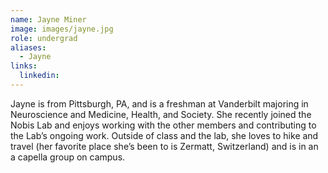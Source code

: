 ```yaml
---
name: Jayne Miner
image: images/jayne.jpg
role: undergrad
aliases:
  - Jayne
links:
  linkedin: 
---
```

Jayne is from Pittsburgh, PA, and is a freshman at Vanderbilt majoring in Neuroscience and Medicine, Health, and Society. She recently joined the Nobis Lab and enjoys working with the other members and contributing to the Lab’s ongoing work. Outside of class and the lab, she loves to hike and travel (her favorite place she’s been to is Zermatt, Switzerland) and is in an a capella group on campus.  
